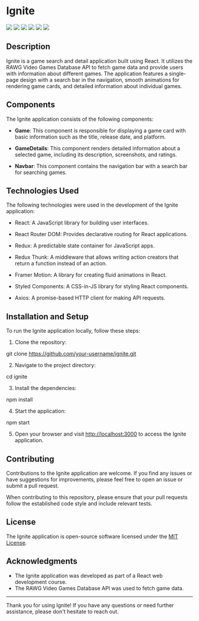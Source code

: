 # Ignite

![](./src/assets/read-me-images/read-me1.png)
![](./src/assets/read-me-images/read-me2.png)
![](./src/assets/read-me-images/read-me3.png)
![](./src/assets/read-me-images/read-me4.png)
![](./src/assets/read-me-images/read-me5.png)
![](./src/assets/read-me-images/read-me6.png)

## Description

Ignite is a game search and detail application built using React. It utilizes the RAWG Video Games Database API to fetch game data and provide users with information about different games. The application features a single-page design with a search bar in the navigation, smooth animations for rendering game cards, and detailed information about individual games.

## Components

The Ignite application consists of the following components:

- **Game**: This component is responsible for displaying a game card with basic information such as the title, release date, and platform.

- **GameDetails**: This component renders detailed information about a selected game, including its description, screenshots, and ratings.

- **Navbar**: This component contains the navigation bar with a search bar for searching games.

## Technologies Used

The following technologies were used in the development of the Ignite application:

- React: A JavaScript library for building user interfaces.

- React Router DOM: Provides declarative routing for React applications.

- Redux: A predictable state container for JavaScript apps.

- Redux Thunk: A middleware that allows writing action creators that return a function instead of an action.

- Framer Motion: A library for creating fluid animations in React.

- Styled Components: A CSS-in-JS library for styling React components.

- Axios: A promise-based HTTP client for making API requests.

## Installation and Setup

To run the Ignite application locally, follow these steps:

1. Clone the repository:

git clone https://github.com/your-username/ignite.git

2. Navigate to the project directory:

cd ignite

3. Install the dependencies:

npm install

4. Start the application:

npm start


5. Open your browser and visit [http://localhost:3000](http://localhost:3000) to access the Ignite application.

## Contributing

Contributions to the Ignite application are welcome. If you find any issues or have suggestions for improvements, please feel free to open an issue or submit a pull request.

When contributing to this repository, please ensure that your pull requests follow the established code style and include relevant tests.

## License

The Ignite application is open-source software licensed under the [MIT License](https://opensource.org/licenses/MIT).

## Acknowledgments

- The Ignite application was developed as part of a React web development course.
- The RAWG Video Games Database API was used to fetch game data.

---

Thank you for using Ignite! If you have any questions or need further assistance, please don't hesitate to reach out.
